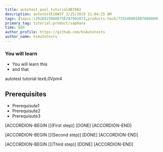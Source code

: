 ```yaml
---
title: autotest_pool_tutorialdB76N3
description: autotestE16W3T_3/25/2019 11:04:25 AM
tags: [topic:139269250608756787992873,products:tech/73554900100700000996,tutorial:experience/advanced]
primary_tag: tutorial:product/sapHana
time: 669
author_profile: https://github.com/ksAutotests
author_name: ksAutotests
---
```

### You will learn
- You will learn this
- and that

autotest tutorial textL0Vpm4

## Prerequisites
- Prerequisute1
- Prerequisute2
- Prerequisute3

[ACCORDION-BEGIN [](First step)]
[DONE]
[ACCORDION-END]

[ACCORDION-BEGIN [](Second step)]
[DONE]
[ACCORDION-END]

[ACCORDION-BEGIN [](Third step)]
[DONE]
[ACCORDION-END]


